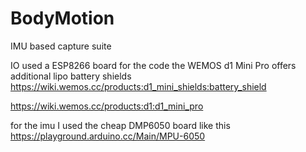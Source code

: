 # BodyMotion
IMU based capture suite

IO used a ESP8266 board for the code
the WEMOS d1 Mini Pro offers additional lipo battery shields https://wiki.wemos.cc/products:d1_mini_shields:battery_shield

https://wiki.wemos.cc/products:d1:d1_mini_pro


for the imu I used the cheap DMP6050 board like this https://playground.arduino.cc/Main/MPU-6050 
